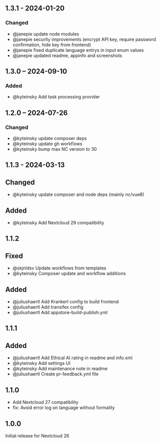 <!--
  - SPDX-FileCopyrightText: 2023 Nextcloud GmbH and Nextcloud contributors
  - SPDX-License-Identifier: AGPL-3.0-or-later
-->
## 1.3.1 - 2024-01-20

### Changed
- @janepie update node modules
- @janepie security improvements (encrypt API key, require password confirmation, hide key from frontend)
- @janepie fixed duplicate language entrys in input enum values
- @janepie updated readme, appinfo and screenshots


## 1.3.0 – 2024-09-10

### Added

- @kyteinsky Add task processing provider

## 1.2.0 – 2024-07-26

### Changed
- @kyteinsky update composer deps
- @kyteinsky update gh workflows
- @kyteinsky bump max NC version to 30

## 1.1.3 - 2024-03-13

## Changed

- @kyteinsky update composer and node deps (mainly nc/vue8)

## Added

- @kyteinsky Add Nextcloud 29 compatibility

## 1.1.2

## Fixed

- @skjnldsv Update workflows from templates
- @kyteinsky Composer update and workflow additions

## Added

- @juliushaertl Add Krankerl config to build frontend
- @juliushaertl Add transifex config
- @juliushaertl Add appstore-build-publish.yml

## 1.1.1

## Added

- @juliushaertl Add Ethical AI rating in readme and info.xml
- @kyteinsky Add settings UI
- @kyteinsky Add maintenance note in readme
- @juliushaertl Create pr-feedback.yml file

## 1.1.0

- Add Nextcloud 27 compatibility
- fix: Avoid error log on language without formality

## 1.0.0

Initial release for Nextcloud 26
